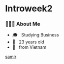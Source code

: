 # Introweek2
  ### 👨🏻‍💻 About Me

- 🎓 &nbsp; Studying Business
- 🌱 &nbsp; 23 years old 
- 🚀 &nbsp; from Vietnam

[ samir ](https://github.com/hadoan149/Introweek2/blob/main/LICENSE)
